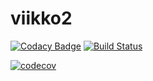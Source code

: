 # viikko2

[![Codacy Badge](https://api.codacy.com/project/badge/Grade/bf0aa8b099924c3eabecf1feffdd6ef4)](https://app.codacy.com/app/jaemh/ohtu-viikko2?utm_source=github.com&utm_medium=referral&utm_content=jaemh/ohtu-viikko2&utm_campaign=Badge_Grade_Dashboard)
[![Build Status](https://travis-ci.org/jaemh/ohtu-viikko2.svg?branch=master)](https://travis-ci.org/jaemh/ohtu-viikko2)

[![codecov](https://codecov.io/gh/jaemh/ohtu-viikko2/branch/master/graph/badge.svg)](https://codecov.io/gh/jaemh/ohtu-viikko2)
